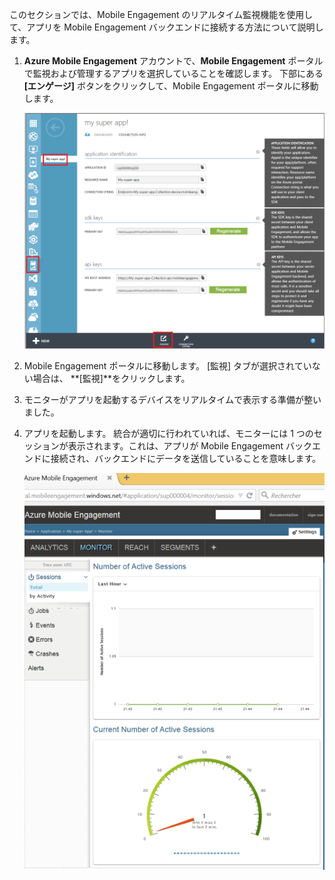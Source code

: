 このセクションでは、Mobile Engagement のリアルタイム監視機能を使用して、アプリを Mobile Engagement バックエンドに接続する方法について説明します。 

1. **Azure Mobile Engagement** アカウントで、**Mobile Engagement** ポータルで監視および管理するアプリを選択していることを確認します。 下部にある **[エンゲージ]** ボタンをクリックして、Mobile Engagement ポータルに移動します。 
   
     ![](./media/mobile-engagement-connect-app-with-monitor/engage-button.png)
2. Mobile Engagement ポータルに移動します。 [監視] タブが選択されていない場合は、 **[監視]**をクリックします。
3. モニターがアプリを起動するデバイスをリアルタイムで表示する準備が整いました。
4. アプリを起動します。 統合が適切に行われていれば、モニターには 1 つのセッションが表示されます。これは、アプリが Mobile Engagement バックエンドに接続され、バックエンドにデータを送信していることを意味します。  
   
     ![](./media/mobile-engagement-connect-app-with-monitor/monitor.png)

